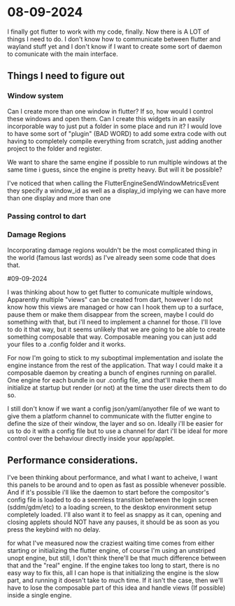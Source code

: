 # 08-09-2024

I finally got flutter to work with my code, finally. Now there is A LOT of things I need to do. I don't know how to communicate between flutter and wayland stuff yet and I don't know if I want to create some sort of daemon to comunicate with the main interface.

## Things I need to figure out

### Window system

Can I create more than one window in flutter? If so, how would I control these windows and open them.
Can I create this widgets in an easily incorporable way to just put a folder in some place and run it?
I would love to have some sort of "plugin" (BAD WORD) to add some extra code with out having to completely compile everything from scratch,
just adding another project to the folder and register.

We want to share the same engine if possible to run multiple windows at the same time i guess, since the engine is pretty heavy. But will it be possible?

I've noticed that when calling the FlutterEngineSendWindowMetricsEvent they specify a window_id as well as a display_id implying we can have more than one display and more than one
### Passing control to dart

### Damage Regions

Incorporating damage regions wouldn't be the most complicated  thing in the world (famous last words) as I've already seen some code that does that.


#09-09-2024
    
I was thinking about how to get flutter to comunicate multiple windows, Apparently multiple "views" can be created from dart, however I do not know how this views are managed or how can I hook them up to a surface, pause them or make them disappear from the screen, maybe I could do something with that, but i'll need to implement a channel for those. I'll love to do it that way, but it seems unlikely that we are going to be able to create something composable that way. Composable meaning you can just add your files to a .config folder and it works.

For now I'm going to stick to my suboptimal implementation and isolate the engine instance from the rest of the application. That way I could make it a composable daemon by creating a bunch of engines running on parallel. One engine for each bundle in our .config file, and that'll make them all initialize at startup but render (or not) at the time the user directs them to do so.

I still don't know if we want a config json/yaml/anyother file of we want to give them a platform channel to communicate with the flutter engine to define the size of their window, the layer and so on.
Ideally i'll be easier for us to do it with a config file but to use a channel for dart i'll be ideal for more control over the behaviour directly inside your app/applet.

## Performance considerations.

I've been thinking about performance, and what I want to acheive, I want this panels to be around and to open as fast as possible whenever possible. And if it's possible i'll like the daemon to start before the compositor's config file is loaded to do a seemless transition between the login screen (sddm/gdm/etc) to a loading screen, to the desktop environment setup completely loaded. I'll also want it to feel as snappy as it can, opening and closing applets should NOT have any pauses, it should be as soon as you press the keybind with no delay.

for what I've measured now the craziest waiting time comes from either starting or initializing the flutter engine, of course I'm using an unstriped unopt engine, but still, I don't think there'll be that much difference between that and the "real" engine. If the engine takes too long to start, there is no easy way to fix this, all I can hope is that initializing the engine is the slow part, and running it doesn't take to much time. If it isn't the case, then we'll have to lose the composable part of this idea and handle views (If possible) inside a single engine. 



